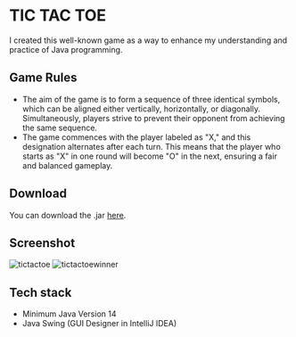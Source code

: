 # TIC TAC TOE

I created this well-known game as a way to enhance my understanding and practice of Java programming.


## Game Rules

- The aim of the game is to form a sequence of three identical symbols, which can be aligned either vertically, horizontally, or diagonally. Simultaneously, players strive to prevent their opponent from achieving the same sequence.
- The game commences with the player labeled as "X," and this designation alternates after each turn. This means that the player who starts as "X" in one round will become "O" in the next, ensuring a fair and balanced gameplay.


## Download
You can download the .jar [here](https://github.com/vanessaiandrade/tictactoe-java/releases/download/v1.0.0/TicTacToe.jar).


## Screenshot

![tictactoe](https://github.com/vanessaiandrade/tictactoe-java/assets/104696266/03d8e650-306c-405b-91b8-84c96dff4422)
![tictactoewinner](https://github.com/vanessaiandrade/tictactoe-java/assets/104696266/f013d526-41f7-4b03-af19-5de61048947f)


## Tech stack 
- Minimum Java Version 14
- Java Swing (GUI Designer in IntelliJ IDEA)
